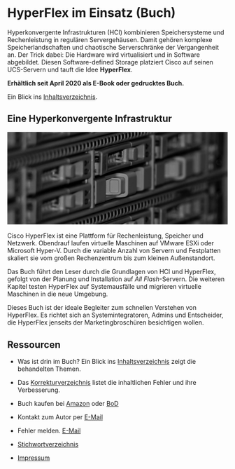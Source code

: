 # HyperFlex im Einsatz (Buch)

Hyperkonvergente Infrastrukturen (HCI) kombinieren Speichersysteme und Rechenleistung in regul&auml;ren Servergeh&auml;usen. Damit geh&ouml;ren komplexe Speicherlandschaften und chaotische Serverschr&auml;nke der Vergangenheit an. Der Trick dabei: Die Hardware wird virtualisiert und in Software abgebildet. Diesen Software-defined Storage platziert Cisco auf seinen UCS-Servern und tauft die Idee __HyperFlex__.

__Erh&auml;ltlich seit April 2020 als E-Book oder gedrucktes Buch.__

Ein Blick ins [Inhaltsverzeichnis](Inhaltsverzeichnis.md).


## Eine Hyperkonvergente Infrastruktur

![Cover image](images/header-bg.jpg)

Cisco HyperFlex ist eine Plattform für Rechenleistung, Speicher und Netzwerk. Obendrauf laufen virtuelle Maschinen auf VMware ESXi oder Microsoft Hyper-V. Durch die variable Anzahl von Servern und Festplatten skaliert sie vom gro&szlig;en Rechenzentrum bis zum kleinen Au&szlig;enstandort. 

Das Buch f&uuml;hrt den Leser durch die Grundlagen von HCI und HyperFlex, gefolgt von der Planung und Installation auf _All Flash_-Servern. Die weiteren Kapitel testen HyperFlex auf Systemausf&auml;lle und migrieren virtuelle Maschinen in die neue Umgebung.

Dieses Buch ist der ideale Begleiter zum schnellen Verstehen von HyperFlex. Es richtet sich an Systemintegratoren, Admins und Entscheider, die HyperFlex jenseits der Marketingbrosch&uuml;ren besichtigen wollen.


## Ressourcen

* Was ist drin im Buch? Ein Blick ins [Inhaltsverzeichnis](Inhaltsverzeichnis.md) zeigt die behandelten Themen.

* Das [Korrekturverzeichnis](errata.pdf) listet die inhaltlichen Fehler und ihre Verbesserung.

* Buch kaufen bei [Amazon](https://www.amazon.de/dp/3750482144/) oder [BoD](https://www.bod.de/buchshop/cisco-hyperflex-im-einsatz-markus-stubbig-9783750482142)

* Kontakt zum Autor per [E-Mail](mailto:hyperflex.im.einsatz@gmail.com)

* Fehler melden. [E-Mail](mailto:hyperflex.im.einsatz@gmail.com?subject=Fehler)

* [Stichwortverzeichnis](Stichwortverzeichnis.pdf)

* [Impressum](Impressum.md)
